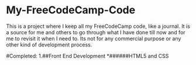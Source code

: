# My-FreeCodeCamp-Code

This is a project where I keep all my FreeCodeCamp code, like a journal. It is a source for me and others to go through what I have done till now and for me to revisit it when I need to. Its not for any commercial purpose or any other kind of development process. 

#Completed:
1.##Front End Development
  *######HTML5 and CSS
